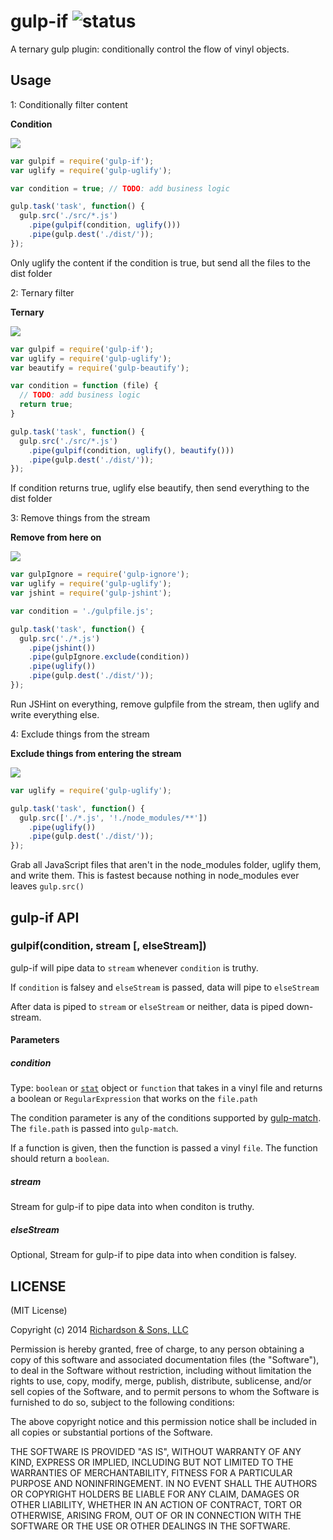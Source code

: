 gulp-if ![status](https://secure.travis-ci.org/robrich/gulp-if.png?branch=master)
=======

A ternary gulp plugin: conditionally control the flow of vinyl objects.

## Usage

1: Conditionally filter content

**Condition**

![][condition]

```javascript
var gulpif = require('gulp-if');
var uglify = require('gulp-uglify');

var condition = true; // TODO: add business logic

gulp.task('task', function() {
  gulp.src('./src/*.js')
    .pipe(gulpif(condition, uglify()))
    .pipe(gulp.dest('./dist/'));
});
```
Only uglify the content if the condition is true, but send all the files to the dist folder


2: Ternary filter

**Ternary**

![][ternary]

```javascript
var gulpif = require('gulp-if');
var uglify = require('gulp-uglify');
var beautify = require('gulp-beautify');

var condition = function (file) {
  // TODO: add business logic
  return true;
}

gulp.task('task', function() {
  gulp.src('./src/*.js')
    .pipe(gulpif(condition, uglify(), beautify()))
    .pipe(gulp.dest('./dist/'));
});
```

If condition returns true, uglify else beautify, then send everything to the dist folder


3: Remove things from the stream

**Remove from here on**

![][exclude]

```javascript
var gulpIgnore = require('gulp-ignore');
var uglify = require('gulp-uglify');
var jshint = require('gulp-jshint');

var condition = './gulpfile.js';

gulp.task('task', function() {
  gulp.src('./*.js')
    .pipe(jshint())
    .pipe(gulpIgnore.exclude(condition))
    .pipe(uglify())
    .pipe(gulp.dest('./dist/'));
});
```

Run JSHint on everything, remove gulpfile from the stream, then uglify and write everything else.


4: Exclude things from the stream

**Exclude things from entering the stream**

![][glob]

```javascript
var uglify = require('gulp-uglify');

gulp.task('task', function() {
  gulp.src(['./*.js', '!./node_modules/**'])
    .pipe(uglify())
    .pipe(gulp.dest('./dist/'));
});
```

Grab all JavaScript files that aren't in the node_modules folder, uglify them, and write them.
This is fastest because nothing in node_modules ever leaves `gulp.src()`


## gulp-if API

### gulpif(condition, stream [, elseStream])

gulp-if will pipe data to `stream` whenever `condition` is truthy.

If `condition` is falsey and `elseStream` is passed, data will pipe to `elseStream`

After data is piped to `stream` or `elseStream` or neither, data is piped down-stream.

#### Parameters

##### condition

Type: `boolean` or [`stat`](http://nodejs.org/api/fs.html#fs_class_fs_stats) object or `function` that takes in a vinyl file and returns a boolean or `RegularExpression` that works on the `file.path`

The condition parameter is any of the conditions supported by [gulp-match](https://github.com/robrich/gulp-match).  The `file.path` is passed into `gulp-match`.

If a function is given, then the function is passed a vinyl `file`. The function should return a `boolean`.

##### stream

Stream for gulp-if to pipe data into when conditon is truthy.

##### elseStream

Optional, Stream for gulp-if to pipe data into when condition is falsey.


LICENSE
-------

(MIT License)

Copyright (c) 2014 [Richardson & Sons, LLC](http://richardsonandsons.com/)

Permission is hereby granted, free of charge, to any person obtaining
a copy of this software and associated documentation files (the
"Software"), to deal in the Software without restriction, including
without limitation the rights to use, copy, modify, merge, publish,
distribute, sublicense, and/or sell copies of the Software, and to
permit persons to whom the Software is furnished to do so, subject to
the following conditions:

The above copyright notice and this permission notice shall be
included in all copies or substantial portions of the Software.

THE SOFTWARE IS PROVIDED "AS IS", WITHOUT WARRANTY OF ANY KIND,
EXPRESS OR IMPLIED, INCLUDING BUT NOT LIMITED TO THE WARRANTIES OF
MERCHANTABILITY, FITNESS FOR A PARTICULAR PURPOSE AND
NONINFRINGEMENT. IN NO EVENT SHALL THE AUTHORS OR COPYRIGHT HOLDERS BE
LIABLE FOR ANY CLAIM, DAMAGES OR OTHER LIABILITY, WHETHER IN AN ACTION
OF CONTRACT, TORT OR OTHERWISE, ARISING FROM, OUT OF OR IN CONNECTION
WITH THE SOFTWARE OR THE USE OR OTHER DEALINGS IN THE SOFTWARE.

[condition]: https://rawgithub.com/robrich/gulp-if/master/img/condition.svg
[ternary]: https://rawgithub.com/robrich/gulp-if/master/img/ternary.svg
[exclude]: https://rawgithub.com/robrich/gulp-if/master/img/exclude.svg
[glob]: https://rawgithub.com/robrich/gulp-if/master/img/glob.svg
